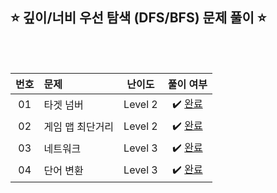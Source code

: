 ## ⭐️ 깊이/너비 우선 탐색 (DFS/BFS) 문제 풀이 ⭐️ 

<br>

<!-- 💭 [진행 중]  ✔️ [완료] -->

<br>

| **번호** | **문제** | **난이도** | **풀이 여부** |
|:--------:|:--------|:----------:|:-----------:|
| 01 | 타겟 넘버 | Level 2 | ✔️ [완료](https://github.com/yuuforest/Programmers/blob/main/python/%EA%B7%B8%EB%9E%98%ED%94%84%20%ED%83%90%EC%83%89/%ED%83%80%EA%B2%9F%20%EB%84%98%EB%B2%84.py) |
| 02 | 게임 맵 최단거리 | Level 2 | ✔️ [완료](https://github.com/yuuforest/Programmers/blob/main/python/%EA%B7%B8%EB%9E%98%ED%94%84%20%ED%83%90%EC%83%89/%EA%B2%8C%EC%9E%84%20%EB%A7%B5%20%EC%B5%9C%EB%8B%A8%EA%B1%B0%EB%A6%AC.py) |
| 03 | 네트워크 | Level 3 | ✔️ [완료](https://github.com/yuuforest/Programmers/blob/main/python/%EA%B7%B8%EB%9E%98%ED%94%84%20%ED%83%90%EC%83%89/%EB%84%A4%ED%8A%B8%EC%9B%8C%ED%81%AC.py) |
| 04 | 단어 변환 | Level 3 | ✔️ [완료](https://github.com/yuuforest/Programmers/blob/main/python/%EA%B7%B8%EB%9E%98%ED%94%84%20%ED%83%90%EC%83%89/%EB%8B%A8%EC%96%B4%20%EB%B3%80%ED%99%98.py) |
